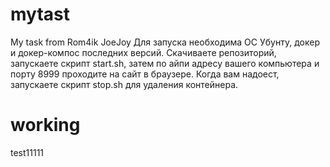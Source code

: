 # mytast
My task from Rom4ik JoeJoy
Для запуска необходима ОС Убунту, докер и докер-компос последних версий.
Скачиваете репозиторий, запускаете скрипт start.sh, затем по айпи адресу вашего компьютера и порту 8999 проходите на сайт в браузере. 
Когда вам надоест, запускаете скрипт stop.sh для удаления контейнера.
# working
test11111
